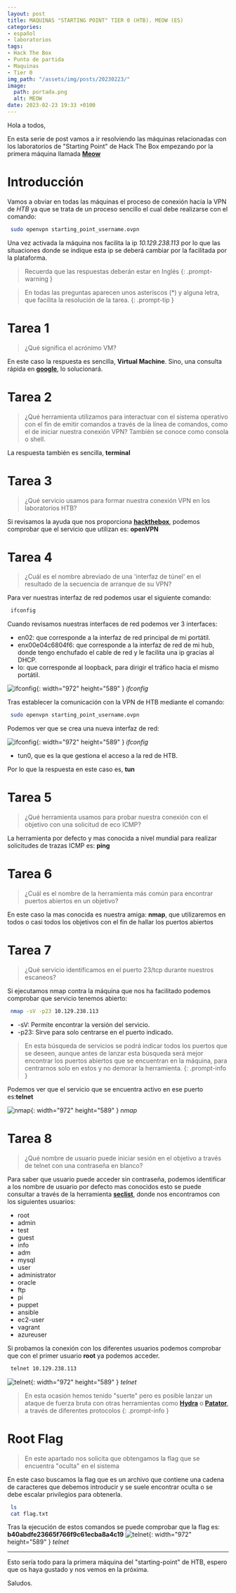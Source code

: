 ```yaml
---
layout: post
title: MAQUINAS "STARTING POINT" TIER 0 (HTB). MEOW (ES)
categories:
- español
- laboratorios
tags:
- Hack The Box
- Punto de partida
- Maquinas
- Tier 0
img_path: "/assets/img/posts/20230223/"
image:
  path: portada.png
  alt: MEOW
date: 2023-02-23 19:33 +0100
---
```

Hola a todos,

En esta serie de post vamos a ir resolviendo las máquinas relacionadas con los laboratorios de "Starting Point" de Hack The Box empezando por la primera máquina llamada [**Meow**](https://app.hackthebox.com/starting-point)

# Introducción

 Vamos a obviar en todas las máquinas el proceso de conexión hacía la VPN de _HTB_ ya que se trata de un proceso sencillo el cual debe realizarse con el comando:

```bash
 sudo openvpn starting_point_username.ovpn
```

Una vez activada la máquina nos facilita la ip _10.129.238.113_ por lo que las situaciones donde se indique esta ip se deberá cambiar por la facilitada por la plataforma.

> Recuerda que las respuestas deberán estar en Inglés
{: .prompt-warning }

> En todas las preguntas aparecen unos asteriscos (*) y alguna letra, que facilita la resolución de la tarea.
{: .prompt-tip }

# Tarea 1

> ¿Qué significa el acrónimo VM?

En este caso la respuesta es sencilla, **Virtual Machine**. Sino, una consulta rápida en [**google**](https://letmegooglethat.com/?q=%C2%BFQu%C3%A9+significa+el+acr%C3%B3nimo+VM%3F), lo solucionará.


# Tarea 2

> ¿Qué herramienta utilizamos para interactuar con el sistema operativo con el fin de emitir comandos a través de la línea de comandos, como el de iniciar nuestra conexión VPN? También se conoce como consola o shell.

La respuesta también es sencilla, **terminal**


# Tarea 3

> ¿Qué servicio usamos para formar nuestra conexión VPN en los laboratorios HTB?

Si revisamos la ayuda que nos proporciona [**hackthebox**](https://help.hackthebox.com/en/articles/5185687-introduction-to-lab-access), podemos comprobar que el servicio que utilizan es: **openVPN**


# Tarea 4

> ¿Cuál es el nombre abreviado de una 'interfaz de túnel' en el resultado de la secuencia de arranque de su VPN?

Para ver nuestras interfaz de red podemos usar el siguiente comando:

```bash
 ifconfig
```
Cuando revisamos nuestras interfaces de red podemos ver 3 interfaces:

- en02: que corresponde a la interfaz de red principal de mi portátil.
- enx00e04c6804f6: que corresponde a la interfaz de red de mi hub, donde tengo enchufado el cable de red y le facilita una ip gracias al DHCP.
- lo: que corresponde al loopback, para dirigir el tráfico hacia el mismo portátil.

![ifconfig](ifconfig-1.png){: width="972" height="589" }
_ifconfig_

Tras establecer la comunicación con la VPN de HTB mediante el comando:
```bash
 sudo openvpn starting_point_username.ovpn
```

Podemos ver que se crea una nueva interfaz de red:

![ifconfig](ifconfig-2.png){: width="972" height="589" }
_ifconfig_


- tun0, que es la que gestiona el acceso a la red de HTB.

Por lo que la respuesta en este caso es, **tun**

# Tarea 5

> ¿Qué herramienta usamos para probar nuestra conexión con el objetivo con una solicitud de eco ICMP?

La herramienta por defecto y mas conocida a nivel mundial para realizar solicitudes de trazas ICMP es: **ping**


# Tarea 6

> ¿Cuál es el nombre de la herramienta más común para encontrar puertos abiertos en un objetivo?

En este caso la mas conocida es nuestra amiga: **nmap**, que utilizaremos en todos o casi todos los objetivos con el fin de hallar los puertos abiertos


# Tarea 7

> ¿Qué servicio identificamos en el puerto 23/tcp durante nuestros escaneos?

Si ejecutamos nmap contra la máquina que nos ha facilitado podemos comprobar que servicio tenemos abierto:

```bash
 nmap -sV -p23 10.129.238.113
```

- -sV: Permite encontrar la versión del servicio.
- -p23: Sirve para solo centrarse en el puerto indicado.

> En esta búsqueda de servicios se podrá indicar todos los puertos que se deseen, aunque antes de lanzar esta búsqueda será mejor encontrar los puertos abiertos que se encuentran en la máquina, para centrarnos solo en estos y no demorar la herramienta.
{: .prompt-info }

Podemos ver que el servicio que se encuentra activo en ese puerto es:**telnet**

![nmap](nmap.png){: width="972" height="589" }
_nmap_


# Tarea 8

> ¿Qué nombre de usuario puede iniciar sesión en el objetivo a través de telnet con una contraseña en blanco?

Para saber que usuario puede acceder sin contraseña, podemos identificar a los nombre de usuario por defecto mas conocidos esto se puede consultar a través de la herramienta [**seclist**](https://github.com/danielmiessler/SecLists/blob/master/Usernames/top-usernames-shortlist.txt), donde nos encontramos con los siguientes usuarios:

- root
- admin
- test
- guest
- info
- adm
- mysql
- user
- administrator
- oracle
- ftp
- pi
- puppet
- ansible
- ec2-user
- vagrant
- azureuser

Si probamos la conexión con los diferentes usuarios podemos comprobar que con el primer usuario **root** ya podemos acceder.

```bash
 telnet 10.129.238.113
```
![telnet](telnet-1.png){: width="972" height="589" }
_telnet_

> En esta ocasión hemos tenido "suerte" pero es posible lanzar un ataque de fuerza bruta con otras herramientas como [**Hydra**](https://github.com/vanhauser-thc/thc-hydra) o [**Patator**](https://github.com/lanjelot/patator), a través de diferentes protocolos
{: .prompt-info }

# Root Flag

> En este apartado nos solicita que obtengamos la flag que se encuentra "oculta" en el sistema

En este caso buscamos la flag que es un archivo que contiene una cadena de caracteres que debemos introducir y se suele encontrar oculta o se debe escalar privilegios para obtenerla.

```bash
 ls
 cat flag.txt
```

Tras la ejecución de estos comandos se puede comprobar que la flag es: **b40abdfe23665f766f9c61ecba8a4c19**
![telnet](telnet-2.png){: width="972" height="589" }
_telnet_

___

Esto sería todo para la primera máquina del "starting-point" de HTB, espero que os haya gustado y nos vemos en la próxima.

Saludos.


